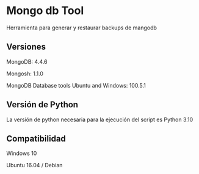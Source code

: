 # Mongo db Tool
Herramienta para generar y restaurar backups de mangodb

## Versiones

MongoDB: 4.4.6 

Mongosh: 1.1.0

MongoDB Database tools Ubuntu and Windows: 100.5.1

## Versión de Python 
La versión de python necesaria para la ejecución del script es Python 3.10

## Compatibilidad
Windows 10

Ubuntu 16.04 / Debian
